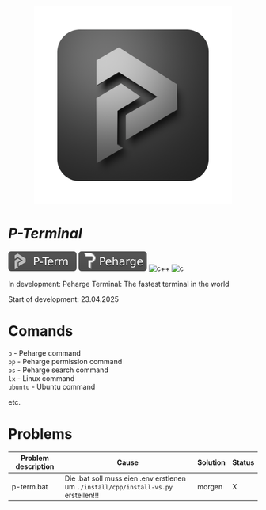 <p align="center">
 <img width="400" src="./icons/p-term-icon-3.png" alt="peharge"/>
</p>

# **_P-Terminal_**

<p align="left">
 <img src="./icons/p-term-banner-3.svg" alt="peharge"/>
 <img src="./icons/peharge-banner-3.svg" alt="peharge"/>
<img alt="c++" src="https://img.shields.io/badge/-C++-555555?style=flat&logo=cplusplus">
<img alt="c" src="https://img.shields.io/badge/C-555555?logo=C&logoColor=white">
</p>

In development: Peharge Terminal: The fastest terminal in the world

Start of development: 23.04.2025

# Comands

`p` - Peharge command  
`pp` - Peharge permission command  
`ps` - Peharge search command  
`lx` - Linux command  
`ubuntu` - Ubuntu command

etc.

# Problems

| **Problem description** | **Cause**                                                                            | **Solution** | **Status** |
|-------------------------|--------------------------------------------------------------------------------------|--------------|------------|
| p-term.bat              | Die .bat soll muss eien .env erstlenen um `./install/cpp/install-vs.py` erstellen!!! | morgen       | X          |
